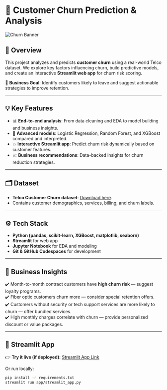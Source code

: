 # 💼 Customer Churn Prediction & Analysis

![Churn Banner](https://user-images.githubusercontent.com/your-banner-image.png)

## 🚀 Overview

This project analyzes and predicts **customer churn** using a real-world Telco dataset. We explore key factors influencing churn, build predictive models, and create an interactive **Streamlit web app** for churn risk scoring.  

🎯 **Business Goal**: Identify customers likely to leave and suggest actionable strategies to improve retention.

---

## 💡 Key Features

- 📊 **End-to-end analysis**: From data cleaning and EDA to model building and business insights.
- 🤖 **Advanced models**: Logistic Regression, Random Forest, and XGBoost compared and interpreted.
- 💥 **Interactive Streamlit app**: Predict churn risk dynamically based on customer features.
- 📈 **Business recommendations**: Data-backed insights for churn reduction strategies.

---

## 🗂️ Dataset

- **Telco Customer Churn dataset**: [Download here](https://www.kaggle.com/blastchar/telco-customer-churn).
- Contains customer demographics, services, billing, and churn labels.

---

## ⚙️ Tech Stack

- **Python (pandas, scikit-learn, XGBoost, matplotlib, seaborn)**
- **Streamlit** for web app
- **Jupyter Notebook** for EDA and modeling
- **Git & GitHub Codespaces** for development

---

## 💬 Business Insights

✔️ Month-to-month contract customers have **high churn risk** — suggest loyalty programs.  
✔️ Fiber optic customers churn more — consider special retention offers.  
✔️ Customers without security or tech support services are more likely to churn — offer bundled services.  
✔️ High monthly charges correlate with churn — provide personalized discount or value packages.

---

## 🌟 Streamlit App

👉 **Try it live (if deployed):** [Streamlit App Link](https://your-app-link.streamlit.app)

Or run locally:

```bash
pip install -r requirements.txt
streamlit run app/streamlit_app.py
